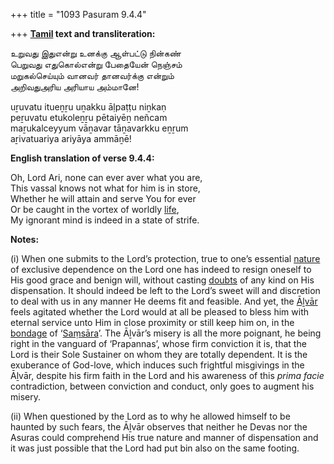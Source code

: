 +++
title = "1093 Pasuram 9.4.4"

+++
**[Tamil](/definition/tamil#history "show Tamil definitions") text and transliteration:**

உறுவது இதுஎன்று உனக்கு ஆள்பட்டு நின்கண்  
பெறுவது எதுகொல்என்று பேதையேன் நெஞ்சம்  
மறுகல்செய்யும் வானவர் தானவர்க்கு என்றும்  
அறிவதுஅரிய அரியாய அம்மானே!

uṟuvatu itueṉṟu uṉakku āḷpaṭṭu niṉkaṇ  
peṟuvatu etukoleṉṟu pētaiyēṉ neñcam  
maṟukalceyyum vāṉavar tāṉavarkku eṉṟum  
aṟivatuariya ariyāya ammāṉē!

**English translation of verse 9.4.4:**

Oh, Lord Ari, none can ever aver what you are,  
This vassal knows not what for him is in store,  
Whether he will attain and serve You for ever  
Or be caught in the vortex of worldly [life](/definition/life#history "show life definitions"),  
My ignorant mind is indeed in a state of strife.

**Notes:**

\(i\) When one submits to the Lord’s protection, true to one’s essential [nature](/definition/nature#history "show nature definitions") of exclusive dependence on the Lord one has indeed to resign oneself to His good grace and benign will, without casting [doubts](/definition/doubt#history "show doubts definitions") of any kind on His dispensation. It should indeed be left to the Lord’s sweet will and discretion to deal with us in any manner He deems fit and feasible. And yet, the [Āḻvār](/definition/aḻvar#vaishnavism "show Āḻvār definitions") feels agitated whether the Lord would at all be pleased to bless him with eternal service unto Him in close proximity or still keep him on, in the [bondage](/definition/bondage#history "show bondage definitions") of ‘[Saṃsāra](/definition/samsara#history "show Saṃsāra definitions")’. The Āḻvār’s misery is all the more poignant, he being right in the vanguard of ‘Prapannas’, whose firm conviction it is, that the Lord is their Sole Sustainer on whom they are totally dependent. It is the exuberance of God-love, which induces such frightful misgivings in the Āḻvār, despite his firm faith in the Lord and his awareness of this *prima facie* contradiction, between conviction and conduct, only goes to augment his misery.

\(ii\) When questioned by the Lord as to why he allowed himself to be haunted by such fears, the Āḻvār observes that neither he Devas nor the Asuras could comprehend His true nature and manner of dispensation and it was just possible that the Lord had put bin also on the same footing.


